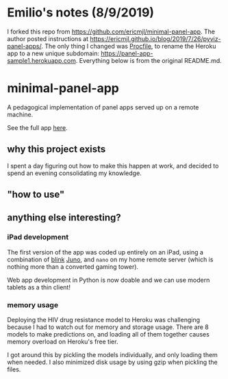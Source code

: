 # Emilio's notes (8/9/2019)

I forked this repo from https://github.com/ericmjl/minimal-panel-app. The author posted instructions at https://ericmjl.github.io/blog/2019/7/26/pyviz-panel-apps/. The only thing I changed was [Procfile](https://github.com/emiliom/minimal-panel-app/blob/master/Procfile), to rename the Heroku app to a new unique subdomain: https://panel-app-sample1.herokuapp.com. Everything below is from the original README.md.


# minimal-panel-app

A pedagogical implementation of panel apps served up on a remote machine.

See the full app [here](http://minimal-panel-app.herokuapp.com/minimal-panel).

## why this project exists

I spent a day figuring out how to make this happen at work,
and decided to spend an evening consolidating my knowledge.

## "how to use"


## anything else interesting?

### iPad development

The first version of the app was coded up entirely on an iPad,
using a combination of [blink](http://blink.sh)
[Juno](jhttp://juno.sh),
and `nano` on my home remote server
(which is nothing more than a converted gaming tower).

Web app development in Python is now doable
and we can use modern tablets as a thin client!

### memory usage

Deploying the HIV drug resistance model to Heroku was challenging
because I had to watch out for memory and storage usage.
There are 8 models to make predictions on,
and loading all of them together causes memory overload
on Heroku's free tier.

I got around this by pickling the models individually,
and only loading them when needed.
I also minimized disk usage by using gzip
when pickling the files.
